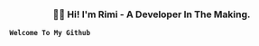 <h3 align="center"> 👋🏾  Hi! I'm Rimi - A Developer In The Making. </h3>

**`Welcome To My Github`** 
